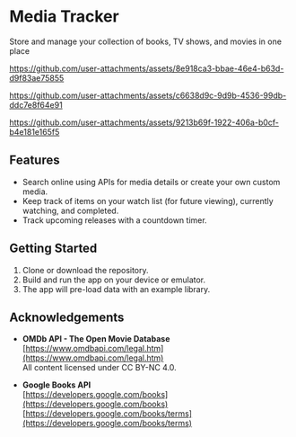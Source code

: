 # Media Tracker

Store and manage your collection of books, TV shows, and movies in one place

https://github.com/user-attachments/assets/8e918ca3-bbae-46e4-b63d-d9f83ae75855


https://github.com/user-attachments/assets/c6638d9c-9d9b-4536-99db-ddc7e8f64e91


https://github.com/user-attachments/assets/9213b69f-1922-406a-b0cf-b4e181e165f5



## Features

- Search online using APIs for media details or create your own custom media.
- Keep track of items on your watch list (for future viewing), currently watching, and completed.
- Track upcoming releases with a countdown timer.

## Getting Started

1. Clone or download the repository.
2. Build and run the app on your device or emulator.
3. The app will pre-load data with an example library.

## Acknowledgements

- **OMDb API - The Open Movie Database**  
  [https://www.omdbapi.com/legal.htm](https://www.omdbapi.com/legal.htm)  
  All content licensed under CC BY-NC 4.0.

- **Google Books API**  
  [https://developers.google.com/books](https://developers.google.com/books)  
  [https://developers.google.com/books/terms](https://developers.google.com/books/terms)
